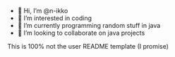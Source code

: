 - 👋 Hi, I’m @n-ikko
- 👀 I’m interested in coding
- 🌱 I’m currently programming random stuff in java
- 💞️ I’m looking to collaborate on java projects

This is 100% not the user README template (I promise)
